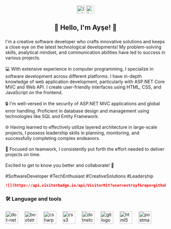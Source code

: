 ###

<div align="center">
  <a href="https://www.linkedin.com/in/ay%C5%9Feyal%C3%A7%C4%B1nkaya/">
  <img src="https://img.shields.io/static/v1?message=LinkedIn&logo=linkedin&label=&color=0077B5&logoColor=white&labelColor=&style=for-the-badge" height="25" alt="linkedin logo"  /></a>
  
  <a href= "https://www.hackerrank.com/profile/ayseyalcinkaya/">
   <img src="https://img.shields.io/static/v1?message=HackerRank&logo=hackerrank&label=&color=2EC866&logoColor=white&labelColor=&style=for-the-badge" height="25" alt="hackerrank logo"  /></a>
</div>

###

<h2 align="center">🚀 Hello, I'm Ayşe! 🚀</h2>

###

###

<p align="left">I'm a creative software developer who crafts innovative solutions and keeps a close eye on the latest technological developments! My problem-solving skills, analytical mindset, and communication abilities have led to success in various projects.<br><br>💻 With extensive experience in computer programming, I specialize in software development across different platforms. I have in-depth knowledge of web application development, particularly with ASP.NET Core MVC and Web API. I create user-friendly interfaces using HTML, CSS, and JavaScript on the frontend.<br><br>🔒 I'm well-versed in the security of ASP.NET MVC applications and global error handling. Proficient in database design and management using technologies like SQL and Entity Framework.<br><br>🌐 Having learned to effectively utilize layered architecture in large-scale projects, I possess leadership skills in planning, monitoring, and successfully completing complex endeavors.<br><br>🤝 Focused on teamwork, I consistently put forth the effort needed to deliver projects on time.<br><br>Excited to get to know you better and collaborate! 🚀<br><br>#SoftwareDeveloper #TechEnthusiast #CreativeSolutions #Leadership</p>

```markdown
![](https://api.visitorbadge.io/api/VisitorHit?user=estruyf&repo=github-visitors-badge&countColor=%237B1E7A)
```

###

<h3 align="left">🛠 Language and tools</h3>

###

<div align="left">
  <img src="https://cdn.jsdelivr.net/gh/devicons/devicon/icons/dot-net/dot-net-plain-wordmark.svg" height="40" alt="dot-net logo"  />
  <img width="12" />
  <img src="https://cdn.jsdelivr.net/gh/devicons/devicon/icons/bootstrap/bootstrap-original.svg" height="40" alt="bootstrap logo"  />
  <img width="12" />
  <img src="https://cdn.jsdelivr.net/gh/devicons/devicon/icons/csharp/csharp-original.svg" height="40" alt="csharp logo"  />
  <img width="12" />
  <img src="https://cdn.jsdelivr.net/gh/devicons/devicon/icons/css3/css3-original.svg" height="40" alt="css3 logo"  />
  <img width="12" />
  <img src="https://cdn.jsdelivr.net/gh/devicons/devicon/icons/dotnetcore/dotnetcore-original.svg" height="40" alt="dotnetcore logo"  />
  <img width="12" />
  <img src="https://cdn.jsdelivr.net/gh/devicons/devicon/icons/git/git-original.svg" height="40" alt="git logo"  />
  <img width="12" />
  <img src="https://cdn.jsdelivr.net/gh/devicons/devicon/icons/html5/html5-original.svg" height="40" alt="html5 logo"  />
  <img width="12" />
  <img src="https://cdn.simpleicons.org/postman/FF6C37" height="40" alt="postman logo"  />
</div>


